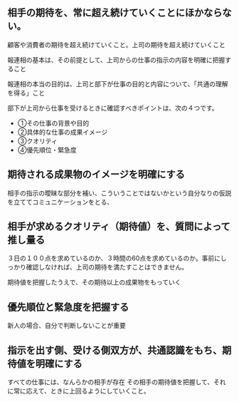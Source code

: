 ## 相手の期待を、常に超え続けていくことにほかならない。
顧客や消費者の期待を超え続けていくこと。上司の期待を超え続けていくこと

報連相の基本は、その前提として、上司からの仕事の指示の内容を明確に把握すること

報連相の本当の目的は、上司と部下が仕事の目的と内容について、「共通の理解を得る」こと

部下が上司から仕事を受けるときに確認すべきポイントは、次の４つです。　
* ①その仕事の背景や目的
* ②具体的な仕事の成果イメージ
* ③クオリティ
* ④優先順位・緊急度


## 期待される成果物のイメージを明確にする
相手の指示の曖昧な部分を補い、こういうことではないかという自分なりの仮説を立ててコミュニケーションをとる、

## 相手が求めるクオリティ（期待値）を、質問によって推し量る
３日の１００点を求めているのか、３時間の60点を求めているのか。事前にしっかり確認しなければ、上司の期待を満たすことはできません。

期待値を把握したうえで、その期待以上の成果物をもっていく

## 優先順位と緊急度を把握する

新人の場合、自分で判断しないことが重要

## 指示を出す側、受ける側双方が、共通認識をもち、期待値を明確にする
すべての仕事には、なんらかの相手が存在 
その相手の期待値を把握して、それに常に応えて、ときに上回るようにしていくこと。

